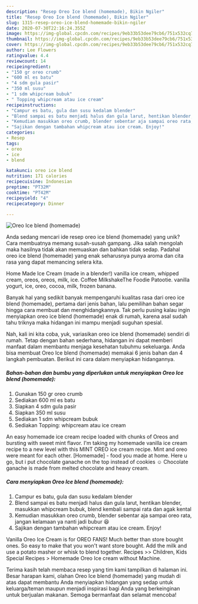 ```yaml
---
description: "Resep Oreo Ice blend (homemade), Bikin Ngiler"
title: "Resep Oreo Ice blend (homemade), Bikin Ngiler"
slug: 1315-resep-oreo-ice-blend-homemade-bikin-ngiler
date: 2020-07-30T22:16:24.355Z
image: https://img-global.cpcdn.com/recipes/9eb33b53dee79cb6/751x532cq70/oreo-ice-blend-homemade-foto-resep-utama.jpg
thumbnail: https://img-global.cpcdn.com/recipes/9eb33b53dee79cb6/751x532cq70/oreo-ice-blend-homemade-foto-resep-utama.jpg
cover: https://img-global.cpcdn.com/recipes/9eb33b53dee79cb6/751x532cq70/oreo-ice-blend-homemade-foto-resep-utama.jpg
author: Lee Flowers
ratingvalue: 4.4
reviewcount: 14
recipeingredient:
- "150 gr oreo crumb"
- "600 ml es batu"
- "4 sdm gula pasir"
- "350 ml susu"
- "1 sdm whipcream bubuk"
- " Topping whipcream atau ice cream"
recipeinstructions:
- "Campur es batu, gula dan susu kedalam blender"
- "Blend sampai es batu menjadi halus dan gula larut, hentikan blender, masukkan whipcream bubuk, blend kembali sampai rata dan agak kental"
- "Kemudian masukkan oreo crumb, blender sebentar aja sampai oreo rata, jangan kelamaan ya nanti jadi bubur 😆"
- "Sajikan dengan tambahan whipcream atau ice cream. Enjoy!"
categories:
- Resep
tags:
- oreo
- ice
- blend

katakunci: oreo ice blend 
nutrition: 171 calories
recipecuisine: Indonesian
preptime: "PT32M"
cooktime: "PT42M"
recipeyield: "4"
recipecategory: Dinner

---
```



![Oreo Ice blend (homemade)](https://img-global.cpcdn.com/recipes/9eb33b53dee79cb6/751x532cq70/oreo-ice-blend-homemade-foto-resep-utama.jpg)

Anda sedang mencari ide resep oreo ice blend (homemade) yang unik? Cara membuatnya memang susah-susah gampang. Jika salah mengolah maka hasilnya tidak akan memuaskan dan bahkan tidak sedap. Padahal oreo ice blend (homemade) yang enak seharusnya punya aroma dan cita rasa yang dapat memancing selera kita.

Home Made Ice Cream (made in a blender!) vanilla ice cream, whipped cream, oreos, oreos, milk, ice. Coffee MilkshakeThe Foodie Patootie. vanilla yogurt, ice, oreo, cocoa, milk, frozen banana.

Banyak hal yang sedikit banyak mempengaruhi kualitas rasa dari oreo ice blend (homemade), pertama dari jenis bahan, lalu pemilihan bahan segar hingga cara membuat dan menghidangkannya. Tak perlu pusing kalau ingin menyiapkan oreo ice blend (homemade) enak di rumah, karena asal sudah tahu triknya maka hidangan ini mampu menjadi suguhan spesial.


Nah, kali ini kita coba, yuk, variasikan oreo ice blend (homemade) sendiri di rumah. Tetap dengan bahan sederhana, hidangan ini dapat memberi manfaat dalam membantu menjaga kesehatan tubuhmu sekeluarga. Anda bisa membuat Oreo Ice blend (homemade) memakai 6 jenis bahan dan 4 langkah pembuatan. Berikut ini cara dalam menyiapkan hidangannya.

<!--inarticleads1-->

##### Bahan-bahan dan bumbu yang diperlukan untuk menyiapkan Oreo Ice blend (homemade):

1. Gunakan 150 gr oreo crumb
1. Sediakan 600 ml es batu
1. Siapkan 4 sdm gula pasir
1. Siapkan 350 ml susu
1. Sediakan 1 sdm whipcream bubuk
1. Sediakan  Topping: whipcream atau ice cream


An easy homemade ice cream recipe loaded with chunks of Oreos and bursting with sweet mint flavor. I&#39;m taking my homemade vanilla ice cream recipe to a new level with this MINT OREO ice cream recipe. Mint and oreo were meant for each other. [Homemade] - food you made at home. Here u go, but i put chocolate ganache on the top instead of cookies ☺️ Chocolate ganache is made from melted chocolate and heavy cream. 

<!--inarticleads2-->

##### Cara menyiapkan Oreo Ice blend (homemade):

1. Campur es batu, gula dan susu kedalam blender
1. Blend sampai es batu menjadi halus dan gula larut, hentikan blender, masukkan whipcream bubuk, blend kembali sampai rata dan agak kental
1. Kemudian masukkan oreo crumb, blender sebentar aja sampai oreo rata, jangan kelamaan ya nanti jadi bubur 😆
1. Sajikan dengan tambahan whipcream atau ice cream. Enjoy!


Vanilla Oreo Ice Cream is for OREO FANS! Much better than store bought ones. So easy to make that you won&#39;t want store bought. Add the milk and use a potato masher or whisk to blend together. Recipes &gt;&gt; Children, Kids Special Recipes &gt; Homemade Oreo Ice cream without Machine. 

Terima kasih telah membaca resep yang tim kami tampilkan di halaman ini. Besar harapan kami, olahan Oreo Ice blend (homemade) yang mudah di atas dapat membantu Anda menyiapkan hidangan yang sedap untuk keluarga/teman maupun menjadi inspirasi bagi Anda yang berkeinginan untuk berjualan makanan. Semoga bermanfaat dan selamat mencoba!
